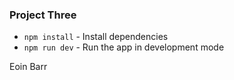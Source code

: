 ### Project Three

* `npm install` - Install dependencies
* `npm run dev` - Run the app in development mode

Eoin Barr